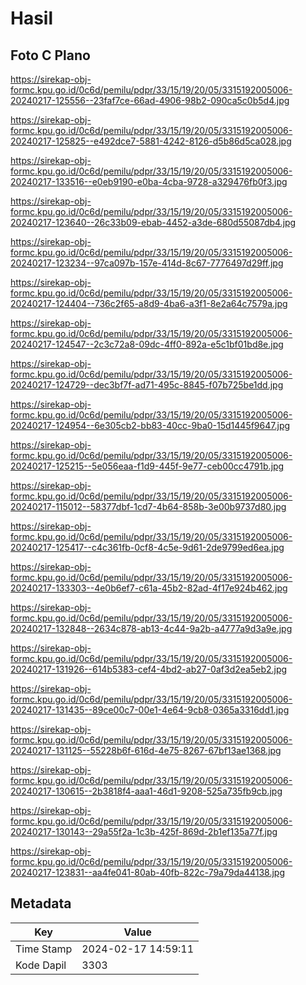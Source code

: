 # Hasil

## Foto C Plano

https://sirekap-obj-formc.kpu.go.id/0c6d/pemilu/pdpr/33/15/19/20/05/3315192005006-20240217-125556--23faf7ce-66ad-4906-98b2-090ca5c0b5d4.jpg

https://sirekap-obj-formc.kpu.go.id/0c6d/pemilu/pdpr/33/15/19/20/05/3315192005006-20240217-125825--e492dce7-5881-4242-8126-d5b86d5ca028.jpg

https://sirekap-obj-formc.kpu.go.id/0c6d/pemilu/pdpr/33/15/19/20/05/3315192005006-20240217-133516--e0eb9190-e0ba-4cba-9728-a329476fb0f3.jpg

https://sirekap-obj-formc.kpu.go.id/0c6d/pemilu/pdpr/33/15/19/20/05/3315192005006-20240217-123640--26c33b09-ebab-4452-a3de-680d55087db4.jpg

https://sirekap-obj-formc.kpu.go.id/0c6d/pemilu/pdpr/33/15/19/20/05/3315192005006-20240217-123234--97ca097b-157e-414d-8c67-7776497d29ff.jpg

https://sirekap-obj-formc.kpu.go.id/0c6d/pemilu/pdpr/33/15/19/20/05/3315192005006-20240217-124404--736c2f65-a8d9-4ba6-a3f1-8e2a64c7579a.jpg

https://sirekap-obj-formc.kpu.go.id/0c6d/pemilu/pdpr/33/15/19/20/05/3315192005006-20240217-124547--2c3c72a8-09dc-4ff0-892a-e5c1bf01bd8e.jpg

https://sirekap-obj-formc.kpu.go.id/0c6d/pemilu/pdpr/33/15/19/20/05/3315192005006-20240217-124729--dec3bf7f-ad71-495c-8845-f07b725be1dd.jpg

https://sirekap-obj-formc.kpu.go.id/0c6d/pemilu/pdpr/33/15/19/20/05/3315192005006-20240217-124954--6e305cb2-bb83-40cc-9ba0-15d1445f9647.jpg

https://sirekap-obj-formc.kpu.go.id/0c6d/pemilu/pdpr/33/15/19/20/05/3315192005006-20240217-125215--5e056eaa-f1d9-445f-9e77-ceb00cc4791b.jpg

https://sirekap-obj-formc.kpu.go.id/0c6d/pemilu/pdpr/33/15/19/20/05/3315192005006-20240217-115012--58377dbf-1cd7-4b64-858b-3e00b9737d80.jpg

https://sirekap-obj-formc.kpu.go.id/0c6d/pemilu/pdpr/33/15/19/20/05/3315192005006-20240217-125417--c4c361fb-0cf8-4c5e-9d61-2de9799ed6ea.jpg

https://sirekap-obj-formc.kpu.go.id/0c6d/pemilu/pdpr/33/15/19/20/05/3315192005006-20240217-133303--4e0b6ef7-c61a-45b2-82ad-4f17e924b462.jpg

https://sirekap-obj-formc.kpu.go.id/0c6d/pemilu/pdpr/33/15/19/20/05/3315192005006-20240217-132848--2634c878-ab13-4c44-9a2b-a4777a9d3a9e.jpg

https://sirekap-obj-formc.kpu.go.id/0c6d/pemilu/pdpr/33/15/19/20/05/3315192005006-20240217-131926--614b5383-cef4-4bd2-ab27-0af3d2ea5eb2.jpg

https://sirekap-obj-formc.kpu.go.id/0c6d/pemilu/pdpr/33/15/19/20/05/3315192005006-20240217-131435--89ce00c7-00e1-4e64-9cb8-0365a3316dd1.jpg

https://sirekap-obj-formc.kpu.go.id/0c6d/pemilu/pdpr/33/15/19/20/05/3315192005006-20240217-131125--55228b6f-616d-4e75-8267-67bf13ae1368.jpg

https://sirekap-obj-formc.kpu.go.id/0c6d/pemilu/pdpr/33/15/19/20/05/3315192005006-20240217-130615--2b3818f4-aaa1-46d1-9208-525a735fb9cb.jpg

https://sirekap-obj-formc.kpu.go.id/0c6d/pemilu/pdpr/33/15/19/20/05/3315192005006-20240217-130143--29a55f2a-1c3b-425f-869d-2b1ef135a77f.jpg

https://sirekap-obj-formc.kpu.go.id/0c6d/pemilu/pdpr/33/15/19/20/05/3315192005006-20240217-123831--aa4fe041-80ab-40fb-822c-79a79da44138.jpg


## Metadata

| Key        | Value               |
| ---------- | ------------------- |
| Time Stamp | 2024-02-17 14:59:11 |
| Kode Dapil | 3303                |



